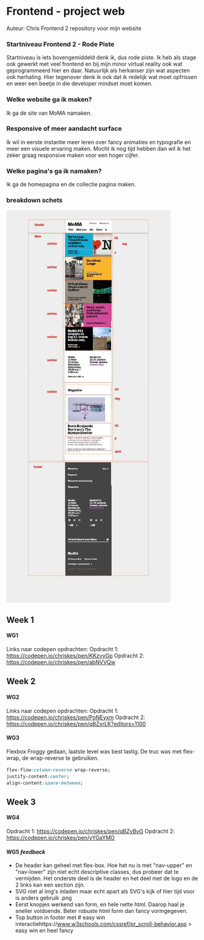 # Frontend - project web
Auteur: Chris
Frontend 2 repository voor mijn website
### Startniveau Frontend 2 - Rode Piste
Startniveau is iets bovengemiddeld denk ik, dus rode piste. Ik heb als stage ook gewerkt met veel frontend en bij mijn minor virtual reality ook wat geprogrammeerd hier en daar. Natuurlijk als herkanser zijn wat aspecten ook herhaling. Hier tegenover denk ik ook dat ik redelijk wat moet opfrissen en weer een beetje in die developer mindset moet komen. 
### Welke website ga ik maken?
Ik ga de site van MoMA namaken. 
### Responsive of meer aandacht surface
Ik wil in eerste instantie meer leren over fancy animaties en typografie en meer een visuele ervaring maken. Mocht ik nog tijd hebben dan wil ik het zeker graag responsive maken voor een hoger cijfer. 
### Welke pagina's ga ik namaken?
Ik ga de homepagina en de collectie pagina maken. 
### breakdown schets
![website_breakdown](./images/Breakdown.jpg)

## Week 1
#### WG1
Links naar codepen opdrachten: 
Opdracht 1: https://codepen.io/chriskes/pen/KKzyyGp
Opdracht 2: https://codepen.io/chriskes/pen/abNVVQw
## Week 2
#### WG2
Links naar codepen opdrachten: 
Opdracht 1: https://codepen.io/chriskes/pen/PoNEyxm
Opdracht 2: https://codepen.io/chriskes/pen/qBZxrLK?editors=1100
#### WG3
Flexbox Froggy gedaan, laatste level was best lastig. De truc was met flex-wrap, de wrap-reverse te gebruiken. 
```css
flex-flow:column-reverse wrap-reverse;
justify-content:center;
align-content:space-between;
```
## Week 3
#### WG4
Opdracht 1: https://codepen.io/chriskes/pen/qBZyBvG
Opdracht 2: https://codepen.io/chriskes/pen/vYGaYMO
#### WG5 *feedback*
- De header kan geheel met flex-box. Hoe het nu is met "nav-upper" en "nav-lower" zijn niet echt descriptive classes, dus probeer dat te vermijden. Het onderste deel is de header en het deel met de logo en de 2 links kan een section zijn. 
- SVG niet al img's inladen maar echt apart als SVG's kijk of hier tijd voor is anders gebruik .png
- Eerst knopjes werkend van form, en hele nette html. Daarop haal je sneller voldoende.  Beter robuste html form dan fancy vormgegeven. 
- Top button in footer met # easy win interactiehttps://www.w3schools.com/cssref/pr_scroll-behavior.asp > easy win en heel fancy 
